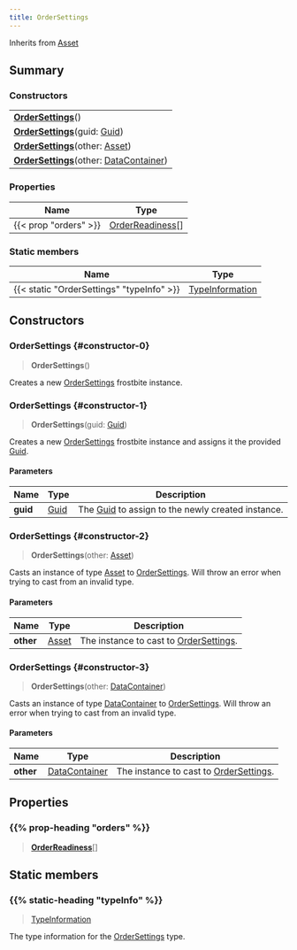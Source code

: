 ```yaml
---
title: OrderSettings
---
```


Inherits from 
[Asset](/vext/ref/fb/asset)

## Summary
### Constructors
| |
| ----------- |
| **[OrderSettings](#constructor-0)**() |
| **[OrderSettings](#constructor-1)**(guid: [Guid](/vext/ref/shared/class/guid)) |
| **[OrderSettings](#constructor-2)**(other: [Asset](/vext/ref/fb/asset)) |
| **[OrderSettings](#constructor-3)**(other: [DataContainer](/vext/ref/shared/class/datacontainer)) |

### Properties
| Name | Type |
| ---- | ---- |
| {{< prop "orders" >}} | [OrderReadiness](/vext/ref/fb/orderreadiness)[] |

### Static members
| Name | Type |
| ---- | ---- |
| {{< static "OrderSettings" "typeInfo" >}} | [TypeInformation](/vext/ref/shared/class/typeinformation) |

## Constructors
### OrderSettings {#constructor-0}
> **OrderSettings**()

Creates a new [OrderSettings](/vext/ref/fb/ordersettings) frostbite instance.

### OrderSettings {#constructor-1}
> **OrderSettings**(guid: [Guid](/vext/ref/shared/class/guid))

Creates a new [OrderSettings](/vext/ref/fb/ordersettings) frostbite instance and assigns it the provided [Guid](/vext/ref/shared/class/guid).

#### Parameters
| Name | Type | Description |
| ---- | ---- | ----------- |
| **guid** | [Guid](/vext/ref/shared/class/guid) | The [Guid](/vext/ref/shared/class/guid) to assign to the newly created instance. |

### OrderSettings {#constructor-2}
> **OrderSettings**(other: [Asset](/vext/ref/fb/asset))

Casts an instance of type [Asset](/vext/ref/fb/asset) to [OrderSettings](/vext/ref/fb/ordersettings). Will throw an error when trying to cast from an invalid type.

#### Parameters
| Name | Type | Description |
| ---- | ---- | ----------- |
| **other** | [Asset](/vext/ref/fb/asset) | The instance to cast to [OrderSettings](/vext/ref/fb/ordersettings). |

### OrderSettings {#constructor-3}
> **OrderSettings**(other: [DataContainer](/vext/ref/shared/class/datacontainer))

Casts an instance of type [DataContainer](/vext/ref/shared/class/datacontainer) to [OrderSettings](/vext/ref/fb/ordersettings). Will throw an error when trying to cast from an invalid type.

#### Parameters
| Name | Type | Description |
| ---- | ---- | ----------- |
| **other** | [DataContainer](/vext/ref/shared/class/datacontainer) | The instance to cast to [OrderSettings](/vext/ref/fb/ordersettings). |

## Properties
### {{% prop-heading "orders" %}}
> **[OrderReadiness](/vext/ref/fb/orderreadiness)**[]

## Static members
### {{% static-heading "typeInfo" %}}
> [TypeInformation](/vext/ref/shared/class/typeinformation)

The type information for the [OrderSettings](/vext/ref/fb/ordersettings) type.

